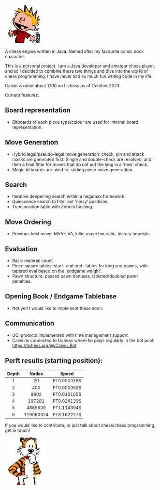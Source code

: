 <img src="src/main/resources/calvin.png" width="120">

A chess engine written in Java. Named after my favourite comic book character.

This is a personal project. I am a Java developer and amateur chess player, and so I decided to combine these two things and dive into the world of chess programming. I have never had so much fun writing code in my life.

Calvin is rated about 1700 on Lichess as of October 2023.

Current features:

## Board representation

- Bitboards of each piece type/colour are used for internal board representation.

## Move Generation

- Hybrid legal/pseudo-legal move generation: check, pin and attack masks are generated first. Single and double-check are resolved, and then a final filter for moves that do not put the king in a 'new' check.
- Magic bitboards are used for sliding piece move generatiton.

## Search
- Iterative deepening search within a negamax framework.
- Quiescence search to filter out 'noisy' positions.
- Transposition table with Zobrist hashing.

## Move Ordering
- Previous best move, MVV-LVA, killer move heuristic, history heuristic.

## Evaluation
- Basic material count
- Piece square tables: start- and end- tables for king and pawns, with tapered eval based on the 'endgame weight'.
- Pawn structure: passed pawn bonuses, isolated/doubled pawn penalties.

## Opening Book / Endgame Tablebase
- Not yet! I would like to implement these soon.

## Communication
- UCI protocol implemented with time management support.
- Calvin is connected to Lichess where he plays regularly in the bot pool: https://lichess.org/@/Calvin_Bot

## Perft results (starting position):

| 	Depth	 | 	Nodes	 | 	Speed	 | 
| 	:-----:	 | 	:-----:	 | 	:-----:	 | 
| 1     | 20        | PT0.000016S  |
| 2     | 400       | PT0.000052S  |
| 3     | 8902      | PT0.010105S  |
| 4     | 197281    | PT0.024139S  |
| 5     | 4865609   | PT1.114394S  |
| 6     | 119060324 | PT8.162227S |

If you would like to contribute, or just talk about chess/chess programming, get in touch!

<img src="src/main/resources/hobbes.png" width="140">
